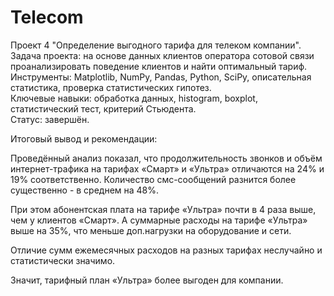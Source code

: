 # Telecom   
Проект 4 "Определение выгодного тарифа для телеком компании".    
Задача проекта: на основе данных клиентов оператора сотовой связи проанализировать поведение клиентов и найти оптимальный тариф.    
Инструменты: Matplotlib, NumPy, Pandas, Python, SciPy, описательная статистика, проверка статистических гипотез.    
Ключевые навыки: обработка данных, histogram, boxplot, статистический тест, критерий Стьюдента.    
Статус: завершён.    

Итоговый вывод и рекомендации:    

Проведённый анализ показал, что продолжительность звонков и объём интернет-трафика на тарифах «Смарт» и «Ультра» отличаются на 24% и 19% соответственно. Количество смс-сообщений разнится более существенно - в среднем на 48%.

При этом абонентская плата на тарифе «Ультра» почти в 4 раза выше, чем у клиентов «Смарт». А суммарные расходы на тарифе «Ультра» выше на 35%, что меньше доп.нагрузки на оборудование и сети.

Отличие сумм ежемесячных расходов на разных тарифах неслучайно и статистически значимо.

Значит, тарифный план «Ультра» более выгоден для компании.
